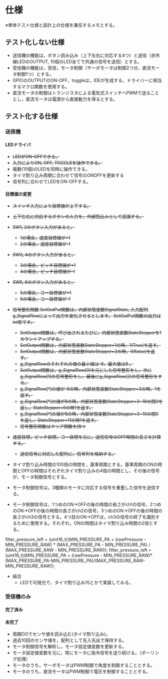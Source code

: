 # 仕様

※単体テスト仕様と設計上の仕様を兼任するメモとする。

## テスト化しない仕様

- 送信機の機能は，ボタン読み込み（上下左右に対応する4つ）と送信（赤外線LEDのOUTPUT, 10個のLED全てで共通の信号を送信）とする。
- 受信機の機能は，受信，モータ制御（サーボモータは制御2つ分，直流モータ制御1つ）とする。
- GPIOのOUTPUTのON-OFF，toggleは，IDEが生成する，ドライバーに相当するマクロ関数を使用する。
- 直流モータの制御はトランジスタによる電気式スイッチへPWMで送ることとし，直流モータは電源から直接動力を得るとする。

## テスト化する仕様

### 送信機



#### LEDドライバ

- ~~LEDがON-OFFできる。~~
- ~~入力によりON, OFF, TOGGLEを操作できる。~~
- 複数(10個)のLEDを同時に操作できる。
- タイマ割り込み周期に合わせて信号のONOFFを更新する
- 信号列に合わせてLEDをON-OFFする。

#### 目標値の変更

- ~~スイッチ入力により目標値が上下する。~~
- ~~上下左右に対応するボタンの入力を，外部割込みとして認識する。~~
- ~~SW1, 2のボタン入力があると，~~
    - ~~1の場合，速度目標値が+1~~
    - ~~2の場合，速度目標値が-1~~
- ~~SW3, 4のボタン入力があると，~~
    - ~~3の場合，ピッチ目標値が+1~~
    - ~~4の場合，ピッチ目標値が-1~~
- ~~SW5, 6のボタン入力があると，~~
    - ~~5の場合，ヨー目標値が+1~~
    - ~~6の場合，ヨー目標値が-1~~
- ~~信号整形関数 SetOutPut関数は，内部状態変数SignalState, 入力配列g_SignalRowによって出力を変化させるとします。 SetOutPut関数の出力はint型です。~~
    - ~~SetOutput関数は，呼び出されるたびに，内部状態変数StateStepperを1カウントアップする。~~
    - ~~SetOutput関数は，内部状態変数StateStepper=1の時，1(True)を返す。~~
    - ~~SetOutput関数は，内部状態変数StateStepper=2の時，0(false)を返す。~~
    - ~~g_SignalRowのそれぞれの値の最小値は-8，最大値は8 。~~
    - ~~SetOutput関数は，g_SignalRow[0]を元にした信号整形をし，次にg_SignalRow[1]の信号整形をし，最後にg_SignalRow[2]の信号整形をする。~~
    - ~~g_SignalRow[*]の値が-8の時，内部状態変数StateStepper=3の時，1を返す。~~
    - ~~g_SignalRow[*]の値が8の時，内部状態変数StateStepper=3~18の間0を返し，StateStepper=9の時1を返す。~~
    - ~~g_SignalRow[*]の値が8の時，内部状態変数StateStepper=3~10の間0を返し，StateStepper=11の時1を返す。~~
    - ~~信号整形関数はクリア関数を持つ~~
- ~~速度目標，ピッチ目標，ヨー目標を元に，送信信号のOFF時間の長さを計算する。~~
    - ~~送信信号に対応した配列に，信号列を格納する。~~

- タイマ割り込み時間の100倍の時間を，基準周期とする。基準周期のONの時間とOFFの時間はそれぞれタイマ割り込みの4倍の時間とし，その後の信号が，モータ制御信号とする。
- モータ制御信号は，3種類のモータに対応する信号を重畳した信号を送信する。
- モータ制御信号は，1つめのON→OFFの後の時間の長さがch1の信号，2つめのON→OFFの後の時間の長さがch2の信号，3つめのON→OFFの後の時間の長さがch3の信号とする。4つ目のON→OFFは，ch3の信号の終了を識別するために使用する。それぞれ，ONの時間はタイマ割り込み時間の2倍とする。

filter_pressure_left = (uint16_t)(MIN_PRESSURE_PA + (rawPressure - MIN_PRESSURE_RAW) * (MAX_PRESSURE_PA - MIN_PRESSURE_PA) / (MAX_PRESSURE_RAW - MIN_PRESSURE_RAW));
filter_pressure_left = (uint16_t)(MIN_PRESSURE_PA + (rawPressure - MIN_PRESSURE_RAW)*(MAX_PRESSURE_PA-MIN_PRESSURE_PA)/(MAX_PRESSURE_RAW-MIN_PRESSURE_RAW));


- 結合
    - LEDで可視光で，タイマ割り込み1Sとかで実装してみる。

### 受信機のみ


#### 完了済み

#### 未完了

- 周期OOでセンサ値を読み込む(タイマ割り込み)。
- 過去10回のセンサ値を，配列として先入先出で保持する。
- モータ制御信号を解析し，モータ設定値変数を更新する。
- モータ設定値変数を元に，常にモータに指令信号を送り続ける。（ポーリング処理）
- モータのうち，サーボモータはPWM制御で角度を制御することとする。
- モータのうち，直流モータはPWM制御で電圧を制御することとする。


